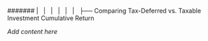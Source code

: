 ####### |   |   |   |   |   |   ├── Comparing Tax-Deferred vs. Taxable Investment Cumulative Return

*Add content here*